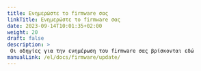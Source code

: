```yaml
---
title: Ενημερώστε το firmware σας
linkTitle: Ενημερώστε το firmware σας
date: 2023-09-14T10:01:35+02:00
weight: 20
draft: false
description: >
 Οι οδηγίες για την ενημέρωση του firmware σας βρίσκονται εδώ
manualLink: /el/docs/firmware/update/
---
```


